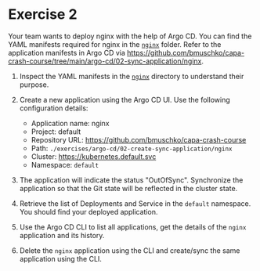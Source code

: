 # Exercise 2

Your team wants to deploy nginx with the help of Argo CD. You can find the YAML manifests required for nginx in the [`nginx`](./nginx) folder. Refer to the application manifests in Argo CD via https://github.com/bmuschko/capa-crash-course/tree/main/argo-cd/02-sync-application/nginx.

1. Inspect the YAML manifests in the [`nginx`](./nginx) directory to understand their purpose.
2. Create a new application using the Argo CD UI. Use the following configuration details:

    - Application name: nginx
    - Project: default
    - Repository URL: https://github.com/bmuschko/capa-crash-course
    - Path: `./exercises/argo-cd/02-create-sync-application/nginx`
    - Cluster: https://kubernetes.default.svc
    - Namespace: `default`

3. The application will indicate the status "OutOfSync". Synchronize the application so that the Git state will be reflected in the cluster state.
4. Retrieve the list of Deployments and Service in the `default` namespace. You should find your deployed application.
5. Use the Argo CD CLI to list all applications, get the details of the `nginx` application and its history.
6. Delete the `nginx` application using the CLI and create/sync the same application using the CLI.